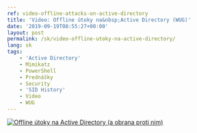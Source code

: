 ```yaml
---
ref: video-offline-attacks-on-active-directory
title: 'Video: Offline útoky na&nbsp;Active Directory (WUG)'
date: '2019-09-19T08:55:27+00:00'
layout: post
permalink: /sk/video-offline-utoky-na-active-directory/
lang: sk
tags:
    - 'Active Directory'
    - Mimikatz
    - PowerShell
    - Prednášky
    - Security
    - 'SID History'
    - Video
    - WUG
---
```


[![Offline útoky na Active Directory (a obrana proti nim)](https://wug.cz/ContentPages/GetFile.ashx?PhotoID=2937&ThumbnailSizeName=detail)](https://wug.cz/zaznamy/520-Offline-utoky-na-Active-Directory-a-obrana-proti-nim)